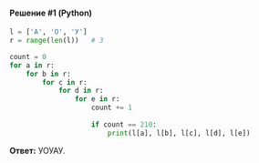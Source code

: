 #### Решение #1 (Python)
```python
l = ['А', 'О', 'У']
r = range(len(l))	# 3

count = 0
for a in r:
	for b in r:
		for c in r:
			for d in r:
				for e in r:
					count += 1
					
					if count == 210:
						print(l[a], l[b], l[c], l[d], l[e])
```

**Ответ:** УОУАУ.
